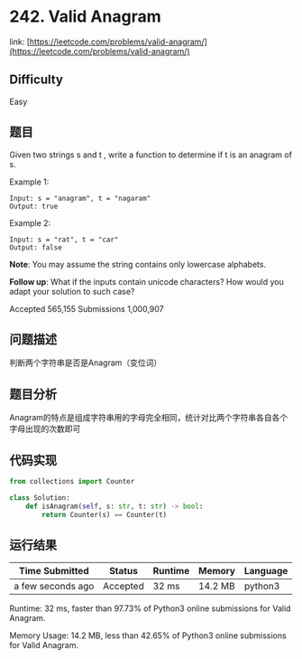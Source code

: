 # 242. Valid Anagram

link: [https://leetcode.com/problems/valid-anagram/](https://leetcode.com/problems/valid-anagram/)

## Difficulty
Easy

## 题目

Given two strings s and t , write a function to determine if t is an anagram of s.

Example 1:
```
Input: s = "anagram", t = "nagaram"
Output: true
```

Example 2:
```
Input: s = "rat", t = "car"
Output: false
```

**Note**:
You may assume the string contains only lowercase alphabets.

**Follow up**:
What if the inputs contain unicode characters? How would you adapt your solution to such case?

Accepted
565,155
Submissions
1,000,907

## 问题描述
判断两个字符串是否是Anagram（变位词）

## 题目分析
Anagram的特点是组成字符串用的字母完全相同，统计对比两个字符串各自各个字母出现的次数即可

## 代码实现

```python
from collections import Counter

class Solution:
    def isAnagram(self, s: str, t: str) -> bool:
        return Counter(s) == Counter(t)
```

## 运行结果

| Time Submitted | Status                                   | Runtime | Memory  | Language |
| -------------- | ---------------------------------------- | ------- | -------- | -------- |
| a few seconds ago |	Accepted	| 		32 ms	| 14.2 MB		| python3|

Runtime: 32 ms, faster than 97.73% of Python3 online submissions for Valid Anagram.

Memory Usage: 14.2 MB, less than 42.65% of Python3 online submissions for Valid Anagram.